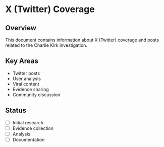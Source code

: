 # X (Twitter) Coverage

## Overview
This document contains information about X (Twitter) coverage and posts related to the Charlie Kirk investigation.

## Key Areas
- Twitter posts
- User analysis
- Viral content
- Evidence sharing
- Community discussion

## Status
- [ ] Initial research
- [ ] Evidence collection
- [ ] Analysis
- [ ] Documentation
